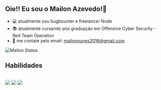 ## Oie!! Eu sou o Mailon Azevedo!👋


- 💻 atualmente sou bugbounter e freelancer Node
- 📚 atualmente cursando pós graduação em Offensive Cyber Security - Red Team Operation
- 📧 me contate pelo email: mailonnunes2016@gmail.com

![Mailon Status](https://github-readme-stats.vercel.app/api?username=mailonnuunes&show_icons=true&theme=tokyonight)

## Habilidades

<div style="display: inline-block"></br>
  <img style="align="center"alt="HTML5" src="https://img.shields.io/badge/HTML-239120?style=for-the-badge&logo=html5&logoColor=white">
  <img style="align="center"alt="CSS3" src="https://img.shields.io/badge/CSS-239120?&style=for-the-badge&logo=css3&logoColor=white">
  <img style="align="center"alt="JAVASCRIPT" src="https://img.shields.io/badge/JavaScript-F7DF1E?style=for-the-badge&logo=javascript&logoColor=black">
</div>

